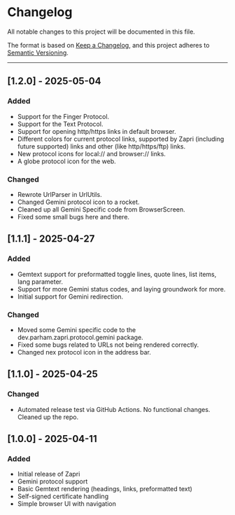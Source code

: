 # Changelog

All notable changes to this project will be documented in this file.

The format is based on [Keep a Changelog](https://keepachangelog.com/en/1.0.0/),
and this project adheres to [Semantic Versioning](https://semver.org/).

---

## [1.2.0] - 2025-05-04
### Added
- Support for the Finger Protocol.
- Support for the Text Protocol.
- Support for opening http/https links in default browser.
- Different colors for current protocol links, supported by Zapri (including future supported) links and other (like http/https/ftp) links.
- New protocol icons for local:// and browser:// links.
- A globe protocol icon for the web.
### Changed
- Rewrote UrlParser in UrlUtils.
- Changed Gemini protocol icon to a rocket.
- Cleaned up all Gemini Specific code from BrowserScreen.
- Fixed some small bugs here and there.

## [1.1.1] - 2025-04-27
### Added
- Gemtext support for preformatted toggle lines, quote lines, list items, lang parameter.
- Support for more Gemini status codes, and laying groundwork for more.
- Initial support for Gemini redirection.
### Changed
- Moved some Gemini specific code to the dev.parham.zapri.protocol.gemini package.
- Fixed some bugs related to URLs not being rendered correctly.
- Changed nex protocol icon in the address bar.

## [1.1.0] - 2025-04-25
### Changed
- Automated release test via GitHub Actions. No functional changes. Cleaned up the repo.

## [1.0.0] - 2025-04-11
### Added
- Initial release of Zapri
- Gemini protocol support
- Basic Gemtext rendering (headings, links, preformatted text)
- Self-signed certificate handling
- Simple browser UI with navigation
